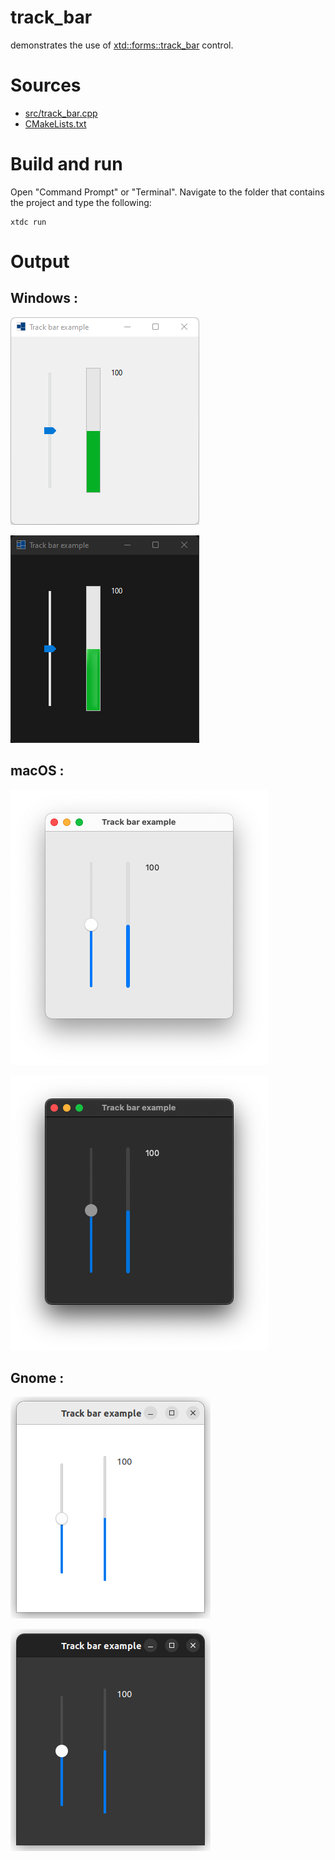 # track_bar

demonstrates the use of [xtd::forms::track_bar](../../../../src/xtd.forms/include/xtd/forms/track_bar.h) control.

# Sources

* [src/track_bar.cpp](src/track_bar.cpp)
* [CMakeLists.txt](CMakeLists.txt)

# Build and run

Open "Command Prompt" or "Terminal". Navigate to the folder that contains the project and type the following:

```shell
xtdc run
```

# Output

## Windows :

![Screenshot](../../../../docs/pictures/examples/track_bar_w.png)

![Screenshot](../../../../docs/pictures/examples/track_bar_wd.png)

## macOS :

![Screenshot](../../../../docs/pictures/examples/track_bar_m.png)

![Screenshot](../../../../docs/pictures/examples/track_bar_md.png)

## Gnome :

![Screenshot](../../../../docs/pictures/examples/track_bar_g.png)

![Screenshot](../../../../docs/pictures/examples/track_bar_gd.png)
